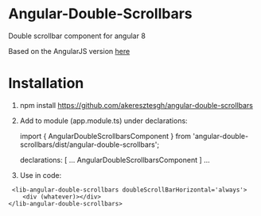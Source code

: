 # Angular-Double-Scrollbars
Double scrollbar component for angular 8

Based on the AngularJS version [here](https://github.com/przno/double-scroll-bars)

# Installation 

1. npm install https://github.com/akeresztesgh/angular-double-scrollbars

2. Add to module (app.module.ts) under declarations: 

    import { AngularDoubleScrollbarsComponent } from 'angular-double-scrollbars/dist/angular-double-scrollbars';

    declarations: [
    ...
    AngularDoubleScrollbarsComponent
  ] ...

3. Use in code: 
```
 <lib-angular-double-scrollbars doubleScrollBarHorizontal='always'>
    <div (whatever)></div>
</lib-angular-double-scrollbars>
```


